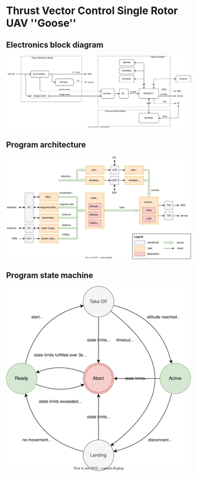 # Thrust Vector Control Single Rotor UAV ''Goose''

## Electronics block diagram
![Alt text](./docs/electronics_diagram.drawio.svg)

## Program architecture
![Alt text](./docs/program_architecture.drawio.svg)

## Program state machine
![Alt text](./docs/state_machine.drawio.svg)
